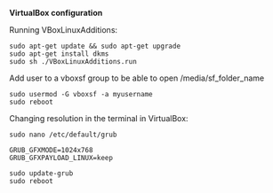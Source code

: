 **VirtualBox configuration**

Running VBoxLinuxAdditions:
```
sudo apt-get update && sudo apt-get upgrade
sudo apt-get install dkms
sudo sh ./VBoxLinuxAdditions.run
```

Add user to a vboxsf group to be able to open /media/sf_folder_name
```
sudo usermod -G vboxsf -a myusername
sudo reboot
```

Changing resolution in the terminal in VirtualBox:
```
sudo nano /etc/default/grub

GRUB_GFXMODE=1024x768
GRUB_GFXPAYLOAD_LINUX=keep

sudo update-grub
sudo reboot
```